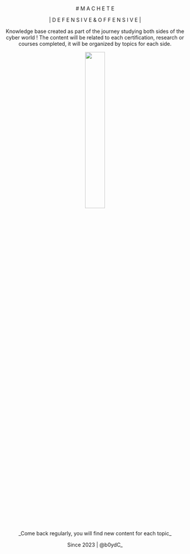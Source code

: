 <p align="center" width="100%"># M A C H E T E</p>

<p align="center" width="100%">| D E F E N S I V E  &  O F F E N S I V E | </p>

<p align="center" width="100%">Knowledge base created as part of the journey studying both sides of the cyber world !
The content will be related to each certification, research or courses completed, it will be organized by topics for each side.

<p align="center" width="100%"><img width="33%" src="https://github.com/machetevault/machete/assets/142649592/f94f9590-f31b-479a-b6c9-e17b03c98073"></p>

<p align="center" width="100%"> _Come back regularly, you will find new content for each topic_</p>

<p align="center" width="100%">Since 2023 | @b0ydC_</p>
